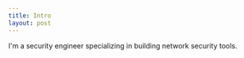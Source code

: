 ```yaml
---
title: Intro
layout: post
---
```


I'm a security engineer specializing in building network security tools.


